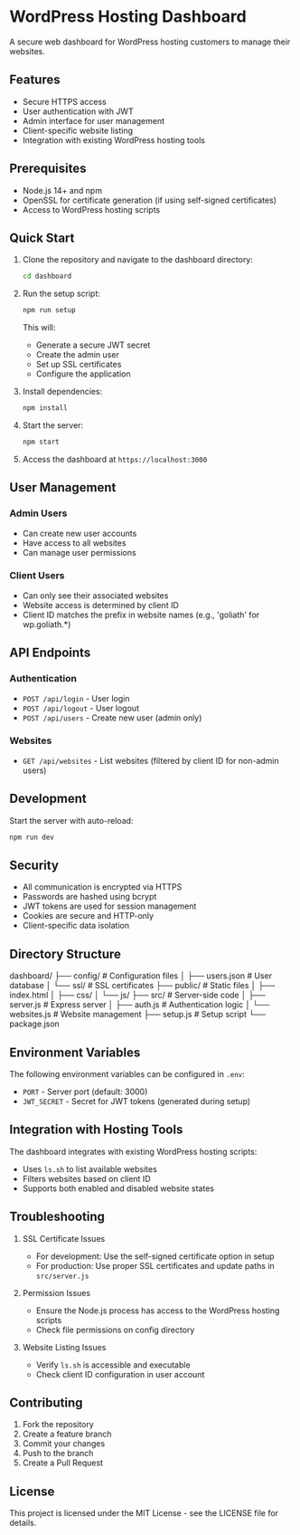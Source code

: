 # WordPress Hosting Dashboard

A secure web dashboard for WordPress hosting customers to manage their websites.

## Features

- Secure HTTPS access
- User authentication with JWT
- Admin interface for user management
- Client-specific website listing
- Integration with existing WordPress hosting tools

## Prerequisites

- Node.js 14+ and npm
- OpenSSL for certificate generation (if using self-signed certificates)
- Access to WordPress hosting scripts

## Quick Start

1. Clone the repository and navigate to the dashboard directory:
   ```bash
   cd dashboard
   ```

2. Run the setup script:
   ```bash
   npm run setup
   ```
   This will:
   - Generate a secure JWT secret
   - Create the admin user
   - Set up SSL certificates
   - Configure the application

3. Install dependencies:
   ```bash
   npm install
   ```

4. Start the server:
   ```bash
   npm start
   ```

5. Access the dashboard at `https://localhost:3000`

## User Management

### Admin Users
- Can create new user accounts
- Have access to all websites
- Can manage user permissions

### Client Users
- Can only see their associated websites
- Website access is determined by client ID
- Client ID matches the prefix in website names (e.g., 'goliath' for wp.goliath.*)

## API Endpoints

### Authentication
- `POST /api/login` - User login
- `POST /api/logout` - User logout
- `POST /api/users` - Create new user (admin only)

### Websites
- `GET /api/websites` - List websites (filtered by client ID for non-admin users)

## Development

Start the server with auto-reload:
```bash
npm run dev
```

## Security


- All communication is encrypted via HTTPS
- Passwords are hashed using bcrypt
- JWT tokens are used for session management
- Cookies are secure and HTTP-only
- Client-specific data isolation

## Directory Structure

dashboard/
├── config/ # Configuration files
│ ├── users.json # User database
│ └── ssl/ # SSL certificates
├── public/ # Static files
│ ├── index.html
│ ├── css/
│ └── js/
├── src/ # Server-side code
│ ├── server.js # Express server
│ ├── auth.js # Authentication logic
│ └── websites.js # Website management
├── setup.js # Setup script
└── package.json

## Environment Variables

The following environment variables can be configured in `.env`:

- `PORT` - Server port (default: 3000)
- `JWT_SECRET` - Secret for JWT tokens (generated during setup)

## Integration with Hosting Tools

The dashboard integrates with existing WordPress hosting scripts:

- Uses `ls.sh` to list available websites
- Filters websites based on client ID
- Supports both enabled and disabled website states

## Troubleshooting

1. SSL Certificate Issues
   - For development: Use the self-signed certificate option in setup
   - For production: Use proper SSL certificates and update paths in `src/server.js`

2. Permission Issues
   - Ensure the Node.js process has access to the WordPress hosting scripts
   - Check file permissions on config directory

3. Website Listing Issues
   - Verify `ls.sh` is accessible and executable
   - Check client ID configuration in user account

## Contributing

1. Fork the repository
2. Create a feature branch
3. Commit your changes
4. Push to the branch
5. Create a Pull Request

## License

This project is licensed under the MIT License - see the LICENSE file for details.